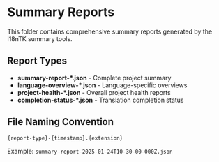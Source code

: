 # Summary Reports

This folder contains comprehensive summary reports generated by the i18nTK summary tools.

## Report Types

- **summary-report-*.json** - Complete project summary
- **language-overview-*.json** - Language-specific overviews
- **project-health-*.json** - Overall project health reports
- **completion-status-*.json** - Translation completion status

## File Naming Convention

```
{report-type}-{timestamp}.{extension}
```

Example: `summary-report-2025-01-24T10-30-00-000Z.json`